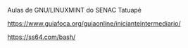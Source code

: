Aulas de GNU/LINUXMINT do SENAC Tatuapé 

https://www.guiafoca.org/guiaonline/inicianteintermediario/

https://ss64.com/bash/
